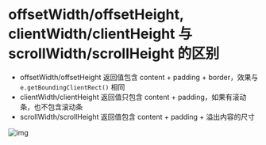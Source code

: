 # offsetWidth/offsetHeight, clientWidth/clientHeight 与 scrollWidth/scrollHeight 的区别

* offsetWidth/offsetHeight 返回值包含 content + padding + border，效果与 `e.getBoundingClientRect()` 相同
* clientWidth/clientHeight 返回值只包含 content + padding，如果有滚动条，也不包含滚动条
* scrollWidth/scrollHeight 返回值包含 content + padding + 溢出内容的尺寸

![img](https://github.com/qiu-deqing/FE-interview/raw/master/img/element-size.png)